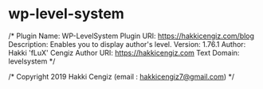 # wp-level-system

/*
Plugin Name: WP-LevelSystem
Plugin URI: https://hakkicengiz.com/blog
Description: Enables you to display author's level.
Version: 1.76.1
Author: Hakki 'fLuX' Cengiz
Author URI: https://hakkicengiz.com
Text Domain: levelsystem
*/


/*
	Copyright 2019  Hakki Cengiz  (email : hakkicengiz7@gmail.com)
*/
